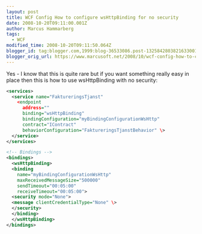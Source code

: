```yaml
---
layout: post
title: WCF Config How to configure wsHttpBinding for no security
date: 2008-10-20T09:11:00.001Z
author: Marcus Hammarberg
tags:
  - WCF
modified_time: 2008-10-20T09:11:50.064Z
blogger_id: tag:blogger.com,1999:blog-36533086.post-1325842803821633001
blogger_orig_url: https://www.marcusoft.net/2008/10/wcf-config-how-to-configure.html
---
```


Yes - I know that this is quite rare but if you want something really easy in place then this is how to use wsHttpBinding with no security:

```xml
<services>
  <service name="FaktureringsTjanst"
    <endpoint
      address=""
      binding="wsHttpBinding"
      bindingConfiguration="myBindingConfigurationWsHttp"
      contract="IContract"
      behaviorConfiguration="FaktureringsTjanstBehavior" \>
  </service>
</services>

<!-- Bindings -->
<bindings>
  <wsHttpBinding>
  <binding
    name="myBindingConfigurationWsHttp"
    maxReceivedMessageSize="500000"
    sendTimeout="00:05:00"
    receiveTimeout="00:05:00">
  <security mode="None">
  <message clientCredentialType="None" \>
  </security>
  </binding>
  </wsHttpBinding>
</bindings>
```
